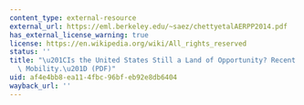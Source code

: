 ```yaml
---
content_type: external-resource
external_url: https://eml.berkeley.edu/~saez/chettyetalAERPP2014.pdf
has_external_license_warning: true
license: https://en.wikipedia.org/wiki/All_rights_reserved
status: ''
title: "\u201CIs the United States Still a Land of Opportunity? Recent Trends in Intergenerational\
  \ Mobility.\u201D (PDF)"
uid: af4e4bb8-ea11-4fbc-96bf-eb92e8db6404
wayback_url: ''
---
```

